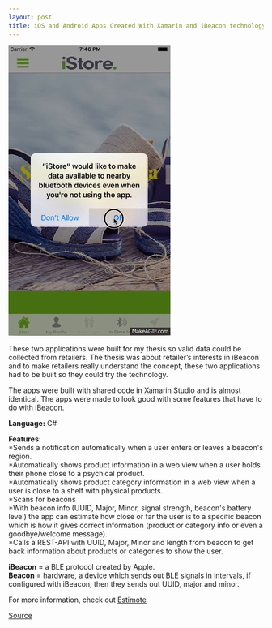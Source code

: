 ```yaml
---
layout: post
title: iOS and Android Apps Created With Xamarin and iBeacon technology as a concept for Retailers
---
```

![Geometric pattern with fading gradient](/img/ibeaconRetail.gif)

These two applications were built for my thesis so valid data could be collected from retailers. 
The thesis was about retailer’s interests in iBeacon and to make retailers really understand the concept, these two applications had to be built so they could try the technology. 

The apps were built with shared code in Xamarin Studio and is almost identical. The apps were made to look good with some features that have to do with iBeacon.

**Language:** C#

**Features:**<br>
*Sends a notification automatically when a user enters or leaves a beacon's region. <br>
*Automatically shows product information in a web view when a user holds their phone close to a psychical product. <br>
*Automatically shows product category information in a web view when a user is close to a shelf with physical products.<br>
*Scans for beacons<br>
*With beacon info (UUID, Major, Minor, signal strength, beacon's battery level) the app can estimate how close or far the user is to a      specific beacon which is how it gives correct information (product or category info or even a goodbye/welcome message).<br>
*Calls a REST-API with UUID, Major, Minor and length from beacon to get back information about products or categories to show the user. <br>

**iBeacon** = a BLE protocol created by Apple.<br>
**Beacon** = hardware, a device which sends out BLE signals in intervals, if configured with iBeacon, then they sends out UUID, major and minor. 

For more information, check out [Estimote](http://estimote.com/)

[Source](https://github.com/axelnyberg/iBeaconRetail)




